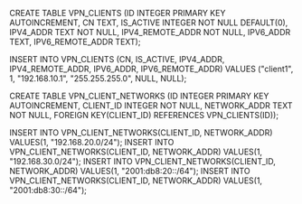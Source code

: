 CREATE TABLE VPN_CLIENTS (ID INTEGER PRIMARY KEY AUTOINCREMENT, CN TEXT, 
    IS_ACTIVE INTEGER NOT NULL DEFAULT(0), IPV4_ADDR TEXT NOT NULL, 
    IPV4_REMOTE_ADDR NOT NULL, IPV6_ADDR TEXT, IPV6_REMOTE_ADDR TEXT);

INSERT INTO VPN_CLIENTS (CN, IS_ACTIVE, IPV4_ADDR, IPV4_REMOTE_ADDR,
    IPV6_ADDR, IPV6_REMOTE_ADDR) VALUES ("client1", 1, "192.168.10.1", 
    "255.255.255.0", NULL, NULL);

CREATE TABLE VPN_CLIENT_NETWORKS (ID INTEGER PRIMARY KEY AUTOINCREMENT, 
    CLIENT_ID INTEGER NOT NULL,
    NETWORK_ADDR TEXT NOT NULL,
    FOREIGN KEY(CLIENT_ID) REFERENCES VPN_CLIENTS(ID));

INSERT INTO VPN_CLIENT_NETWORKS(CLIENT_ID, NETWORK_ADDR) 
    VALUES(1, "192.168.20.0/24");
INSERT INTO VPN_CLIENT_NETWORKS(CLIENT_ID, NETWORK_ADDR) 
    VALUES(1, "192.168.30.0/24");
INSERT INTO VPN_CLIENT_NETWORKS(CLIENT_ID, NETWORK_ADDR) 
    VALUES(1, "2001:db8:20::/64");
INSERT INTO VPN_CLIENT_NETWORKS(CLIENT_ID, NETWORK_ADDR) 
    VALUES(1, "2001:db8:30::/64");
